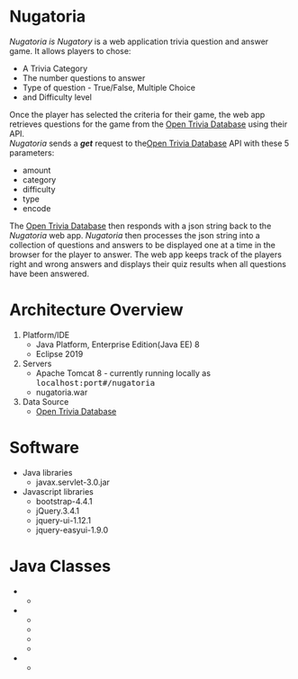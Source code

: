 # Nugatoria
<em>Nugatoria is Nugatory</em> is a web application trivia question and answer game. It allows players to chose:
  <ul>
    <li>A Trivia Category
    <li>The number questions to answer
    <li>Type of question - True/False, Multiple Choice
    <li>and Difficulty level
  </ul>

Once the player has selected the criteria for their game, the web app retrieves questions for the game from the <a href="https://opentdb.com/" target="_blank">Open Trivia Database</a> using their API. <br>
<em>Nugatoria</em> sends a <i><b>get</b></i> request to the<a href="https://opentdb.com/" target="_blank">Open Trivia Database</a> API with these 5 parameters:
    <ul>
      <li>amount
      <li>category
      <li>difficulty
      <li>type
      <li>encode
    </ul>
  
The <a href="https://opentdb.com/" target="_blank">Open Trivia Database</a> then responds with a json string back to the  <em>Nugatoria</em> web app. 
<em>Nugatoria</em> then processes the json string into a collection of questions and answers to be displayed one at a time in the browser for the player to answer. The web app keeps track of the players right and wrong answers and displays their quiz results when all questions have been answered. 

# Architecture Overview
<ol>
  <li>Platform/IDE
    <ul>
      <li>Java Platform, Enterprise Edition(Java EE) 8</li>
      <li>Eclipse 2019</li>
    </ul>
  </li>
  <li>Servers
    <ul>
      <li>Apache Tomcat 8 - currently running locally as <tt>localhost:port#/nugatoria</tt></li>
      <li>nugatoria.war</li>
    </ul>
  </li>
  <li>Data Source
    <ul>
      <li><a href="https://opentdb.com/" target="_blank">Open Trivia Database</a>
    </ul>
  </li>
</ol>
  
# Software
<ul>
  <li>Java libraries
    <ul>
       <li>javax.servlet-3.0.jar</li>
    </ul>
  </li>
  <li>Javascript libraries
    <ul>
      <li>bootstrap-4.4.1</li>
      <li>jQuery.3.4.1</li>
      <li>jquery-ui-1.12.1</li>
      <li>jquery-easyui-1.9.0</li>
    </ul>
  </li>
</ul>

# Java Classes
<ul>
  <li>
    <ul>
      <li><a href=""></a></li>
    </ul>
  </li>
  
  
  <li>
    <ul>
       <li><a href=""></a></li>
       <li><a href=""></a></li>
       <li><a href=""></a></li>
       <li><a href=""></a></li>
    </ul>
  </li>
  
  
  <li>
    <ul>
      <li><a href=""></a></li>
    </ul>
  </li>
</ul>
  
